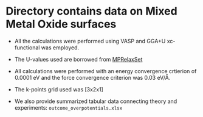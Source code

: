 # Directory contains data on Mixed Metal Oxide surfaces

* All the calculations were performed using VASP and GGA+U xc-functional was employed.

* The U-values used are borrowed from [MPRelaxSet](https://github.com/materialsproject/pymatgen/blob/master/pymatgen/io/vasp/MPRelaxSet.yaml)

* All calculations were performed with an energy convergence crtierion of 0.0001 eV and the force convergence criterion was 0.03 eV/Å. 

* The k-points grid used was [3x2x1]

* We also provide summarized tabular data connecting theory and experiments: ```outcome_overpotentials.xlsx```
